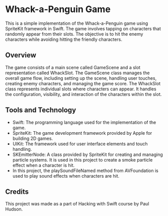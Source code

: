 # Whack-a-Penguin Game
This is a simple implementation of the Whack-a-Penguin game using SpriteKit framework in Swift. The game involves tapping on characters that randomly appear from their slots. The objective is to hit the enemy characters while avoiding hitting the friendly characters.

## Overview
The game consists of a main scene called GameScene and a slot representation called WhackSlot. The GameScene class manages the overall game flow, including setting up the scene, handling user touches, creating enemy characters, and managing the game score. The WhackSlot class represents individual slots where characters can appear. It handles the configuration, visibility, and interaction of the characters within the slot.

## Tools and Technology
- Swift: The programming language used for the implementation of the game.
- SpriteKit: The game development framework provided by Apple for building 2D games.
- UIKit: The framework used for user interface elements and touch handling.
- SKEmitterNode: A class provided by SpriteKit for creating and managing particle systems. It is used in this project to create a smoke particle effect when a character is hit.
- In this project, the playSoundFileNamed method from AVFoundation is used to play sound effects when characters are hit.

 ## Credits
This project was made as a part of Hacking with Swift course by Paul Hudson.
